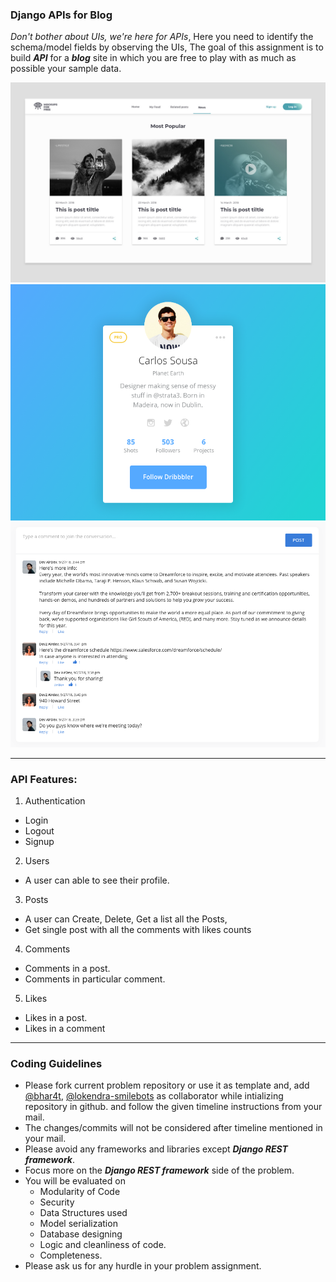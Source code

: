 ### Django APIs for Blog

_Don't bother about UIs, we're here for APIs_,
Here you need to identify the schema/model fields by observing the UIs, The goal of this assignment is to build **_API_** for a **_blog_** site in which you are free to play with as much as possible your sample data.

<img src="images/blog.png" />
<img src="images/posts.png" />
<img src="images/comments.png" />

<hr>

### API Features:

1. Authentication

- Login
- Logout
- Signup

2. Users

- A user can able to see their profile.

3. Posts

- A user can Create, Delete, Get a list all the Posts,
- Get single post with all the comments with likes counts

4. Comments

- Comments in a post.
- Comments in particular comment.

5. Likes

- Likes in a post.
- Likes in a comment

<hr>

### Coding Guidelines

- Please fork current problem repository or use it as template and, add [@bhar4t](https://github.com/bhar4t), [@lokendra-smilebots](https://github.com/lokendra-smilebots) as collaborator while intializing repository in github. and follow the given timeline instructions from your mail.
- The changes/commits will not be considered after timeline mentioned in your mail.
- Please avoid any frameworks and libraries except **_Django REST framework_**.
- Focus more on the **_Django REST framework_** side of the problem.
- You will be evaluated on
  - Modularity of Code
  - Security
  - Data Structures used
  - Model serialization
  - Database designing
  - Logic and cleanliness of code.
  - Completeness.
- Please ask us for any hurdle in your problem assignment.
